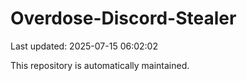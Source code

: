 # Overdose-Discord-Stealer

Last updated: 2025-07-15 06:02:02

This repository is automatically maintained.
